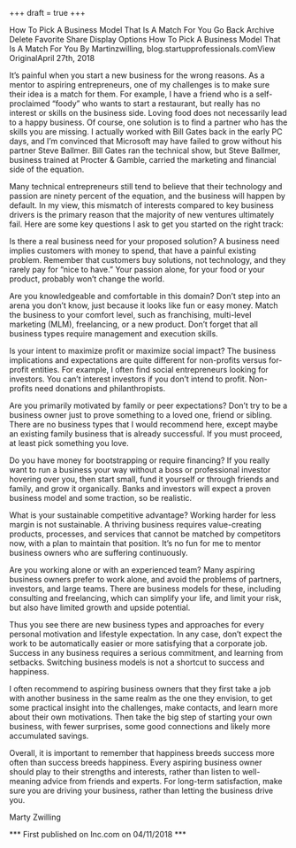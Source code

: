 +++
draft = true
+++

How To Pick A Business Model That Is A Match For You
Go Back
Archive
Delete
Favorite
Share
Display Options
How To Pick A Business Model That Is A Match For You
By Martinzwilling, blog.startupprofessionals.comView OriginalApril 27th, 2018

It’s painful when you start a new business for the wrong reasons. As a mentor to aspiring entrepreneurs, one of my challenges is to make sure their idea is a match for them. For example, I have a friend who is a self-proclaimed “foody” who wants to start a restaurant, but really has no interest or skills on the business side. Loving food does not necessarily lead to a happy business.
Of course, one solution is to find a partner who has the skills you are missing. I actually worked with Bill Gates back in the early PC days, and I’m convinced that Microsoft may have failed to grow without his partner Steve Ballmer. Bill Gates ran the technical show, but Steve Ballmer, business trained at Procter & Gamble, carried the marketing and financial side of the equation.

Many technical entrepreneurs still tend to believe that their technology and passion are ninety percent of the equation, and the business will happen by default. In my view, this mismatch of interests compared to key business drivers is the primary reason that the majority of new ventures ultimately fail. Here are some key questions I ask to get you started on the right track:

Is there a real business need for your proposed solution? A business need implies customers with money to spend, that have a painful existing problem. Remember that customers buy solutions, not technology, and they rarely pay for “nice to have.” Your passion alone, for your food or your product, probably won’t change the world.

Are you knowledgeable and comfortable in this domain? Don’t step into an arena you don’t know, just because it looks like fun or easy money. Match the business to your comfort level, such as franchising, multi-level marketing (MLM), freelancing, or a new product. Don’t forget that all business types require management and execution skills.

Is your intent to maximize profit or maximize social impact? The business implications and expectations are quite different for non-profits versus for-profit entities. For example, I often find social entrepreneurs looking for investors. You can’t interest investors if you don’t intend to profit. Non-profits need donations and philanthropists.

Are you primarily motivated by family or peer expectations? Don’t try to be a business owner just to prove something to a loved one, friend or sibling. There are no business types that I would recommend here, except maybe an existing family business that is already successful. If you must proceed, at least pick something you love.

Do you have money for bootstrapping or require financing? If you really want to run a business your way without a boss or professional investor hovering over you, then start small, fund it yourself or through friends and family, and grow it organically. Banks and investors will expect a proven business model and some traction, so be realistic.

What is your sustainable competitive advantage? Working harder for less margin is not sustainable. A thriving business requires value-creating products, processes, and services that cannot be matched by competitors now, with a plan to maintain that position. It’s no fun for me to mentor business owners who are suffering continuously.

Are you working alone or with an experienced team? Many aspiring business owners prefer to work alone, and avoid the problems of partners, investors, and large teams. There are business models for these, including consulting and freelancing, which can simplify your life, and limit your risk, but also have limited growth and upside potential.

Thus you see there are new business types and approaches for every personal motivation and lifestyle expectation. In any case, don’t expect the work to be automatically easier or more satisfying that a corporate job. Success in any business requires a serious commitment, and learning from setbacks. Switching business models is not a shortcut to success and happiness.

I often recommend to aspiring business owners that they first take a job with another business in the same realm as the one they envision, to get some practical insight into the challenges, make contacts, and learn more about their own motivations. Then take the big step of starting your own business, with fewer surprises, some good connections and likely more accumulated savings.

Overall, it is important to remember that happiness breeds success more often than success breeds happiness. Every aspiring business owner should play to their strengths and interests, rather than listen to well-meaning advice from friends and experts. For long-term satisfaction, make sure you are driving your business, rather than letting the business drive you.

Marty Zwilling

*** First published on Inc.com on 04/11/2018 ***
